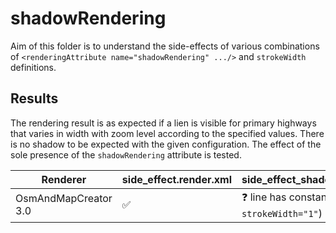# shadowRendering

Aim of this folder is to understand the side-effects of various combinations of `<renderingAttribute name="shadowRendering" .../>` and `strokeWidth` definitions.

## Results

The rendering result is as expected if a lien is visible for primary highways that varies in width with zoom level according to the specified values.
There is no shadow to be expected with the given configuration. The effect of the sole presence of the `shadowRendering` attribute is tested.

| Renderer | side_effect.render.xml | side_effect_shadowRendering.render.xml | attrFloatValue.render.xml | attrFloatValue_shadowRendering.render.xml | attrIntValue.render.xml | attrIntValue_shadowRendering.render.xml |
| --- | --- | --- | --- | --- | --- | --- |
| OsmAndMapCreator 3.0 | ✅ | ❓ line has constant width (likely `strokeWidth="1"`) | ❌ nothing to be seen | ❓ line has constant width (likely `strokeWidth="1"`) | ✅ | ✅|
